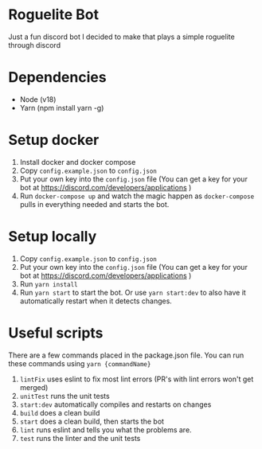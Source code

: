 # Roguelite Bot

Just a fun discord bot I decided to make that plays a simple roguelite through discord

# Dependencies

- Node (v18)
- Yarn (npm install yarn -g)

# Setup docker

1. Install docker and docker compose
2. Copy `config.example.json` to `config.json`
3. Put your own key into the `config.json` file (You can get a key for your bot at https://discord.com/developers/applications )
4. Run `docker-compose up` and watch the magic happen as `docker-compose` pulls in everything needed and starts the bot.

# Setup locally

1. Copy `config.example.json` to `config.json`
2. Put your own key into the `config.json` file (You can get a key for your bot at https://discord.com/developers/applications )
3. Run `yarn install`
4. Run `yarn start` to start the bot. Or use `yarn start:dev` to also have it automatically restart when it detects changes.

# Useful scripts

There are a few commands placed in the package.json file. You can run these commands using `yarn {commandName}`

1. `lintFix` uses eslint to fix most lint errors (PR's with lint errors won't get merged)
2. `unitTest` runs the unit tests
3. `start:dev` automatically compiles and restarts on changes
4. `build` does a clean build
5. `start` does a clean build, then starts the bot
6. `lint` runs eslint and tells you what the problems are.
7. `test` runs the linter and the unit tests
